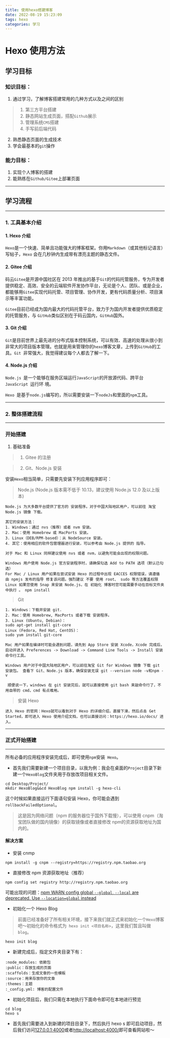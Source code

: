 ```yaml
---
title: 使用hexo搭建博客
date: 2022-08-19 15:23:09
tags: hexo
categories: 学习
---
```


# Hexo 使用方法

## 学习目标 

### 知识目标： 

1. 通过学习，了解博客搭建常用的几种方式以及之间的区别 
> 1. 第三方平台搭建 
> 1. 静态网站生成页面，搭配`Github`展示 
> 1. 管理系统`CMS`搭建 
> 1. 手写前后端代码 
2. 熟悉静态页面的生成技术 
3. 学会最基本的`git`操作 
 
### 能力目标： 
1. 实现个人博客的搭建 
2. 能熟练在`Github/Gitee`上部署页面 
 
---

## 学习流程 

---

### 1. 工具基本介绍 

#### 1. Hexo 介绍 

`Hexo`是一个快速、简单且功能强大的博客框架。你用`Markdown`（或其他标记语言）写帖子，`Hexo` 会在几秒钟内生成带有漂亮主题的静态文件。 

#### 2. Gitee 介绍 

码云`Gitee`是开源中国社区在 2013 年推出的基于`Git`的代码托管服务，专为开发者提供稳定、高效、安全的云端软件开发协作平台，无论是个人、团队、或是企业，都能够用`Gitee`实现代码托管、项目管理、协作开发，更有代码质量分析、项目演示等丰富功能。 

`Gitee`目前已经成为国内最大的代码托管平台，致力于为国内开发者提供优质稳定的托管服务，与 `GitHub`类似区别在于码云国内，`GitHub`国外。 

#### 3. Git 介绍 

`Git`是目前世界上最先进的分布式版本控制系统，可以有效、高速的处理从很小到非常大的项目版本管理。也就是用来管理你的`hexo`博客文章，上传到` GitHub `的工具。`Git `非常强大，我觉得建议每个人都去了解一下。 

#### 4. Node.js 介绍 

`Node.js `是一个能够在服务区端运行` JavaScript `的开放源代码、跨平台`JavaScript `运行环
境。 

`Hexo `是基于` node.js `编写的，所以需要安装一下` nodeJs `和里面的` npm `工具。 

---

### 2. 整体搭建流程 

---

### 开始搭建 
 1. 基础准备 
> 1. Gitee 的注册 

> 2. Git、Node.js 安装 

安装` Hexo `相当简单，只需要先安装下列应用程序即可：

> Node.js (Node.js 版本需不低于 10.13，建议使用 Node.js 12.0 及以上版本) 

```
Node.js 为大多数平台提供了官方的 安装程序。对于中国大陆地区用户，可以前往 淘宝 Node.js 镜像 下载。 

其它的安装方法： 
1. Windows：通过 nvs（推荐）或者 nvm 安装。 
2. Mac：使用 Homebrew 或 MacPorts 安装。 
3. Linux（DEB/RPM-based）：从 NodeSource 安装。 
4. 其它：使用相应的软件包管理器进行安装，可以参考由 Node.js 提供的 指导。 

对于 Mac 和 Linux 同样建议使用 nvs 或者 nvm，以避免可能会出现的权限问题。 

Windows 用户使用 Node.js 官方安装程序时，请确保勾选 Add to PATH 选项（默认已勾选） 
For Mac / Linux 用户如果在尝试安装 Hexo 的过程中出现 EACCES 权限错误，请遵循 由 npmjs 发布的指导 修复该问题。强烈建议 不要 使用 root、 sudo 等方法覆盖权限 
Linux 如果您使用 Snap 来安装 Node.js，在 初始化 博客时您可能需要手动在目标文件夹中执行 。 npm install 
```

> Git 

```
1. Windows：下载并安装 git. 
2. Mac：使用 Homebrew, MacPorts 或者下载 安装程序。 
3. Linux (Ubuntu, Debian)： 
sudo apt-get install git-core 
Linux (Fedora, Red Hat, CentOS)： 
sudo yum install git-core 

Mac 用户如果在编译时可能会遇到问题，请先到 App Store 安装 Xcode，Xcode 完成后，启动并进入 Preferences -> Download -> Command Line Tools -> Install 安装命令行工具。

Windows 用户对于中国大陆地区用户，可以前往淘宝 Git for Windows 镜像 下载 git 安装包。 查看下 Git、Node.js 版本，确保安装无误 git --version node -v和npm -v

 顺便说一下，windows 在 git 安装完后，就可以直接使用 git bash 来敲命令行了，不用自带的 cmd，cmd 有点难用。 
```

> 安装 Hexo 

```
进入 Hexo 的官网：Hexo就可以看到对于 Hexo 的详细介绍，直接下滑，然后点击 Get Started，即可进入 Hexo 使用介绍文档，也可以直接访问：https://hexo.io/docs/ 进入。 
```

---

### 正式开始搭建
---

所有必备的应用程序安装完成后，即可使用` npm `安装` Hexo`。 

* 首先我们需要新建一个项目目录，以我为例：我会在桌面的` Project `目录下新建一个` HexoBlog `文件夹用于存放改项目相关文件。
``` 
cd Desktop/Project/ 
mkdir HexoBlog&&cd HexoBlog npm install -g hexo-cli 
```

这个时候如果直接运行下面语句安装 Hexo，你可能会遇到`rollbackFailedOptional`。 
> 这是因为网络问题（npm 的服务器位于国外下载慢），可以使用 cnpm（淘宝团队做的国内镜像）的获取镜像或者直接修改 npm的资源获取地址为国内的。 

#### 解决方案

* 安装 cnmp 

```
npm install -g cnpm --registry=https://registry.npm.taobao.org 
```

* 直接修改 npm 资源获取地址（推荐） 

```
npm config set registry http://registry.npm.taobao.org 
```

可能出现的问题：[npm WARN config global `--global`, `--local` are deprecated. Use `--location=global` instead ](http://www.kuazhi.com/post/305594.html)

* 初始化一个 Hexo Blog 
> 前面已经准备好了所有相关环境，接下来我们就正式来初始化一个`Hexo`博客吧～初始化的命令格式为` hexo init <项目名称>`，这里我们暂且叫做` blog`。

```
hexo init blog 
```

* 新建完成后，指定文件夹目录下有：

```
:node_modules: 依赖包 
:public：存放生成的页面 
:scaffolds：生成文章的一些模板 
:source：用来存放你的文章 
:themes：主题 
:_config.yml: 博客的配置文件
```

* 初始化项目后，我们只需在本地执行下面命令即可在本地进行预览 

```
cd blog 
hexo s 
```

* 首先我们需要进入到新建的项目目录下，然后执行 hexo s 即可启动项目，然后我们访问[127.0.0.1:4000](127.0.0.1:4000)或者[http://localhost:4000/](http://localhost:4000/)即可查看网站啦～ 


